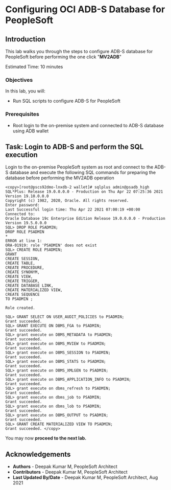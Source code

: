 # Configuring OCI ADB-S Database for PeopleSoft

## Introduction

This lab walks you through the steps to configure ADB-S database for PeopleSoft before performing the one click "**MV2ADB**"

Estimated Time: 10 minutes

### Objectives

In this lab, you will:
* Run SQL scripts to configure ADB-S for PeopleSoft
 

### Prerequisites
* Root login to the on-premise system and connected to ADB-S database using ADB wallet


## Task: Login to ADB-S and perform the SQL execution

Login to the on-premise PeopleSoft system as root and connect to the ADB-S database and execute the following SQL commands for preparing the database before performing the MV2ADB operation

   ```
<copy>[root@pscs92dmo-lnxdb-2 wallet]# sqlplus admin@psadb_high
SQL*Plus: Release 19.0.0.0.0 - Production on Thu Apr 22 07:25:36 2021
Version 19.10.0.0.0
Copyright (c) 1982, 2020, Oracle. All rights reserved.
Enter password:
Last Successful login time: Thu Apr 22 2021 07:00:19 +00:00
Connected to:
Oracle Database 19c Enterprise Edition Release 19.0.0.0.0 - Production
Version 19.5.0.0.0
SQL> DROP ROLE PSADMIN;
DROP ROLE PSADMIN
*
ERROR at line 1:
ORA-01919: role 'PSADMIN' does not exist
SQL> CREATE ROLE PSADMIN;
GRANT
CREATE SESSION,
CREATE TABLE,
CREATE PROCEDURE,
CREATE SYNONYM,
CREATE VIEW,
CREATE TRIGGER,
CREATE DATABASE LINK,
CREATE MATERIALIZED VIEW,
CREATE SEQUENCE
TO PSADMIN ;

Role created.

SQL> GRANT SELECT ON USER_AUDIT_POLICIES to PSADMIN;
Grant succeeded.
SQL> GRANT EXECUTE ON DBMS_FGA to PSADMIN;
Grant succeeded.
SQL> grant execute on DBMS_METADATA to PSADMIN;
Grant succeeded.
SQL> grant execute on DBMS_MVIEW to PSADMIN;
Grant succeeded.
SQL> grant execute on DBMS_SESSION to PSADMIN;
Grant succeeded.
SQL> grant execute on DBMS_STATS to PSADMIN;
Grant succeeded.
SQL> grant execute on DBMS_XMLGEN to PSADMIN;
Grant succeeded.
SQL> grant execute on DBMS_APPLICATION_INFO to PSADMIN;
Grant succeeded.
SQL> grant execute on dbms_refresh to PSADMIN;
Grant succeeded.
SQL> grant execute on dbms_job to PSADMIN;
Grant succeeded.
SQL> grant execute on dbms_lob to PSADMIN;
Grant succeeded.
SQL> grant execute on DBMS_OUTPUT to PSADMIN;
Grant succeeded.
SQL> GRANT CREATE MATERIALIZED VIEW TO PSADMIN;
Grant succeeded. </copy>
   ```

You may now **proceed to the next lab.**


## Acknowledgements
* **Authors** - Deepak Kumar M, PeopleSoft Architect
* **Contributors** - Deepak Kumar M, PeopleSoft Architect
* **Last Updated By/Date** - Deepak Kumar M, PeopleSoft Architect, Aug 2021


